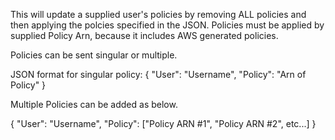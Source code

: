 This will update a supplied user's policies by removing ALL policies and then applying the polcies specified in the JSON. Policies must be applied by supplied Policy Arn, because it includes AWS generated policies.

Policies can be sent singular or multiple. 

JSON format for singular policy:
{
  "User": "Username",
  "Policy": "Arn of Policy"
}

Multiple Policies can be added as below.

{
  "User": "Username",
  "Policy": ["Policy ARN #1", "Policy ARN #2", etc...]
}
